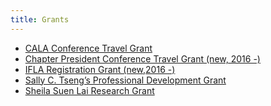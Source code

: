 ```yaml
---
title: Grants
---
```


+ [CALA Conference Travel Grant](/reward/grant/conference-travel)
+ [Chapter President Conference Travel Grant (new, 2016 -)]()
+ [IFLA Registration Grant (new,2016 -)]()
+ [Sally C. Tseng’s Professional Development Grant ]()
+ [Sheila Suen Lai Research Grant]()
